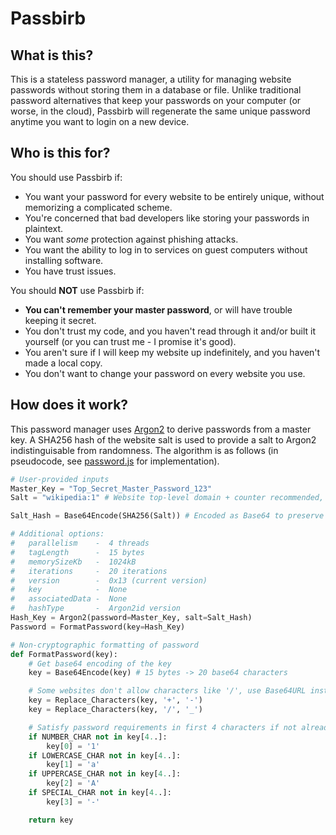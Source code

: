 # Passbirb

## What is this?

This is a stateless password manager, a utility for managing website passwords without storing them in a database or file. Unlike traditional password alternatives that keep your passwords on your computer (or worse, in the cloud), Passbirb
will regenerate the same unique password anytime you want to login on a new device.

## Who is this for?

You should use Passbirb if:

-   You want your password for every website to be entirely unique, without memorizing a complicated scheme.
-   You're concerned that bad developers like storing your passwords in plaintext.
-   You want _some_ protection against phishing attacks.
-   You want the ability to log in to services on guest computers without installing software.
-   You have trust issues.

You should **NOT** use Passbirb if:

-   **You can't remember your master password**, or will have trouble keeping it secret.
-   You don't trust my code, and you haven't read through it and/or built it yourself (or you can trust me - I promise it's good).
-   You aren't sure if I will keep my website up indefinitely, and you haven't made a local copy.
-   You don't want to change your password on every website you use.

## How does it work?

This password manager uses [Argon2](https://en.wikipedia.org/wiki/Argon2) to derive passwords from a master key. A SHA256 hash of the website salt is used to provide a salt to Argon2 indistinguisable from randomness. The algorithm is as
follows (in pseudocode, see [password.js](function/password.js) for implementation).

```py
# User-provided inputs
Master_Key = "Top_Secret_Master_Password_123"
Salt = "wikipedia:1" # Website top-level domain + counter recommended, but not required.

Salt_Hash = Base64Encode(SHA256(Salt)) # Encoded as Base64 to preserve entropy in Argon2 node bindings

# Additional options:
#   parallelism    -  4 threads
#   tagLength      -  15 bytes
#   memorySizeKb   -  1024kB
#   iterations     -  20 iterations
#   version        -  0x13 (current version)
#   key            -  None
#   associatedData -  None
#   hashType       -  Argon2id version
Hash_Key = Argon2(password=Master_Key, salt=Salt_Hash)
Password = FormatPassword(key=Hash_Key)

# Non-cryptographic formatting of password
def FormatPassword(key):
    # Get base64 encoding of the key
    key = Base64Encode(key) # 15 bytes -> 20 base64 characters

    # Some websites don't allow characters like '/', use Base64URL instead.
    key = Replace_Characters(key, '+', '-')
    key = Replace_Characters(key, '/', '_')

    # Satisfy password requirements in first 4 characters if not already met in last 16 characters
    if NUMBER_CHAR not in key[4..]:
        key[0] = '1'
    if LOWERCASE_CHAR not in key[4..]:
        key[1] = 'a'
    if UPPERCASE_CHAR not in key[4..]:
        key[2] = 'A'
    if SPECIAL_CHAR not in key[4..]:
        key[3] = '-'

    return key
```
